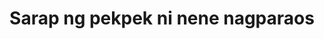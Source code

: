 ---
layout: post
title: Sarap ng pekpek ni nene nagparaos
duration: '01:30'
view: 152
rate: 2
video: 'https://flashservice.xvideos.com/embedframe/27035951'
category: 
 - pinay
 - pov
tags: 
 - pinay-sex
 - nagparaos
 - nene
 - jackpot
 - flawless
 - masterbeat
 - webcam
 - show
priority: 0.9
changefreq: daily
---